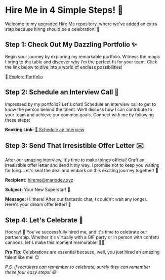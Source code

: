 # Hire Me in 4 Simple Steps! 🚀

Welcome to my upgraded Hire Me repository, where we've added an extra step because hiring should be a celebration! 🎉

## Step 1: Check Out My Dazzling Portfolio ✨

Begin your journey by exploring my remarkable portfolio. Witness the magic I bring to the table and discover why I'm the perfect fit for your team. Click the link below to dive into a world of endless possibilities!

[🚀 Explore Portfolio](https://mariodev.xyz)

## Step 2: Schedule an Interview Call 🤙

Impressed by my portfolio? Let's chat! Schedule an interview call to get to know the person behind the talent. We'll discuss how I can contribute to your team and achieve our common goals. Connect with me by following these steps:

**Booking Link:** [📆 Schedule an Interview](https://cal.com/mariodev/hireme)

## Step 3: Send That Irresistible Offer Letter ✉️

After our amazing interview, it's time to make things official! Craft an irresistible offer letter and send it my way. I promise not to keep you waiting for long. Let's seal the deal and embark on this exciting journey together! 🤝

**Recipient:** [hireme@mariodev.xyz](mailto:hireme@mariodev.xyz)

**Subject:** Your New Superstar! 🌟

**Message:** Hi there! After our fantastic chat, I couldn't wait any longer. Here's your dream offer letter! 🎉

## Step 4: Let's Celebrate 🎉

Hooray! 🥳 You've successfully hired me, and it's time to celebrate our partnership. Whether it's virtually with a GIF party or in person with confetti cannons, let's make this moment memorable! 🥂🎈

**Pro Tip:** Celebrations are essential because, well, you just hired an amazing talent like me! 😉

*P.S. If recruiters can remember to celebrate, surely they can remember these four easy steps! 😄*

